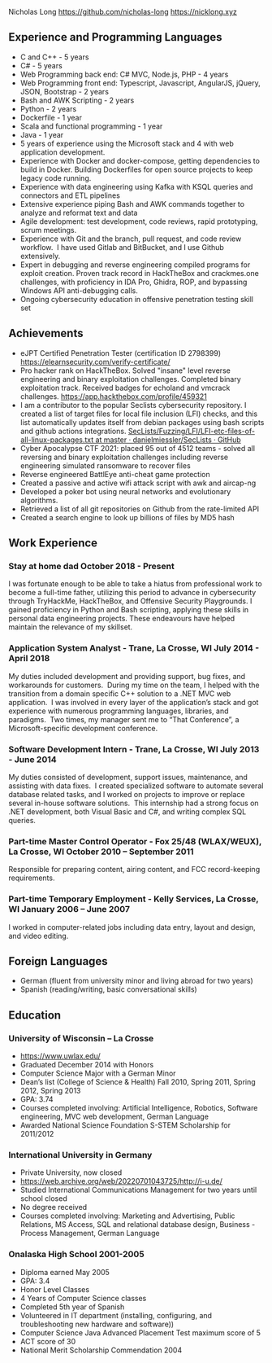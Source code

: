 
<link rel="stylesheet" type="text/css" href="resume.css">

<span class="name">Nicholas Long</span>
<span class="info">https://github.com/nicholas-long</span>
<span class="info">https://nicklong.xyz</span>


## Experience and Programming Languages

- C and C++ - 5 years
- C# - 5 years
- Web Programming back end: C# MVC, Node.js, PHP - 4 years
- Web Programming front end: Typescript, Javascript, AngularJS, jQuery, JSON, Bootstrap - 2 years
- Bash and AWK Scripting - 2 years
- Python - 2 years
- Dockerfile - 1 year
- Scala and functional programming - 1 year
- Java - 1 year
- 5 years of experience using the Microsoft stack and 4 with web application development.
- Experience with Docker and docker-compose, getting dependencies to build in Docker. Building Dockerfiles for open source projects to keep legacy code running.
- Experience with data engineering using Kafka with KSQL queries and connectors and ETL pipelines
- Extensive experience piping Bash and AWK commands together to analyze and reformat text and data
- Agile development: test development, code reviews, rapid prototyping, scrum meetings.
- Experience with Git and the branch, pull request, and code review workflow.  I have used Gitlab and BitBucket, and I use Github extensively.
- Expert in debugging and reverse engineering compiled programs for exploit creation. Proven track record in HackTheBox and crackmes.one challenges, with proficiency in IDA Pro, Ghidra, ROP, and bypassing Windows API anti-debugging calls.
- Ongoing cybersecurity education in offensive penetration testing skill set

## Achievements

- eJPT Certified Penetration Tester (certification ID 2798399) https://elearnsecurity.com/verify-certificate/
- Pro hacker rank on HackTheBox. Solved "insane" level reverse engineering and binary exploitation challenges. Completed binary exploitation track. Received badges for echoland and vmcrack challenges. https://app.hackthebox.com/profile/459321
- I am a contributor to the popular Seclists cybersecurity repository. I created a list of target files for local file inclusion (LFI) checks, and this list automatically updates itself from debian packages using bash scripts and github actions integrations. [SecLists/Fuzzing/LFI/LFI-etc-files-of-all-linux-packages.txt at master · danielmiessler/SecLists · GitHub](https://github.com/danielmiessler/SecLists/blob/master/Fuzzing/LFI/LFI-etc-files-of-all-linux-packages.txt)
- Cyber Apocalypse CTF 2021: placed 95 out of 4512 teams - solved all reversing and binary exploitation challenges including reverse engineering simulated ransomware to recover files
- Reverse engineered BattlEye anti-cheat game protection
- Created a passive and active wifi attack script with awk and aircap-ng
- Developed a poker bot using neural networks and evolutionary algorithms.
- Retrieved a list of all git repositories on Github from the rate-limited API
- Created a search engine to look up billions of files by MD5 hash

## Work Experience

### Stay at home dad <time> October 2018 - Present </time>
I was fortunate enough to be able to take a hiatus from professional work to become a full-time father, utilizing this period to advance in cybersecurity through TryHackMe, HackTheBox, and Offensive Security Playgrounds. I gained proficiency in Python and Bash scripting, applying these skills in personal data engineering projects. These endeavours have helped maintain the relevance of my skillset.

### Application System Analyst - Trane, La Crosse, WI <time> July 2014 - April 2018 </time>
My duties included development and providing support, bug fixes, and workarounds for customers.  During my time on the team, I helped with the transition from a domain specific C++ solution to a .NET MVC web application.  I was involved in every layer of the application’s stack and got experience with numerous programming languages, libraries, and paradigms.  Two times, my manager sent me to “That Conference”, a Microsoft-specific development conference.

### Software Development Intern - Trane, La Crosse, WI <time> July 2013 - June 2014 </time>

My duties consisted of development, support issues, maintenance, and assisting with data fixes.  I created specialized software to automate several database related tasks, and I worked on projects to improve or replace several in-house software solutions.  This internship had a strong focus on .NET development, both Visual Basic and C#, and writing complex SQL queries.

### Part-time Master Control Operator - Fox 25/48 (WLAX/WEUX), La Crosse, WI <time> October 2010 – September 2011 </time>

Responsible for preparing content, airing content, and FCC record-keeping requirements.

### Part-time Temporary Employment - Kelly Services, La Crosse, WI <time> January 2006 – June 2007 </time>

I worked in computer-related jobs including data entry, layout and design, and video editing.

## Foreign Languages

- German (fluent from university minor and living abroad for two years)
- Spanish (reading/writing, basic conversational skills)

## Education

### University of Wisconsin – La Crosse

- https://www.uwlax.edu/
- Graduated December 2014 with Honors
- Computer Science Major with a German Minor
- Dean’s list (College of Science & Health) Fall 2010, Spring 2011, Spring 2012, Spring 2013
- GPA: 3.74
- Courses completed involving: Artificial Intelligence, Robotics, Software engineering, MVC web development, German Language
- Awarded National Science Foundation S-STEM Scholarship for 2011/2012

### International University in Germany

- Private University, now closed
- https://web.archive.org/web/20220701043725/http://i-u.de/
- Studied International Communications Management for two years until school closed
- No degree received
- Courses completed involving: Marketing and Advertising, Public Relations, MS Access, SQL and relational database design, Business - Process Management, German Language

### Onalaska High School 2001-2005

- Diploma earned May 2005
- GPA: 3.4
- Honor Level Classes
- 4 Years of Computer Science classes
- Completed 5th year of Spanish
- Volunteered in IT department (installing, configuring, and troubleshooting new hardware and software))
- Computer Science Java Advanced Placement Test maximum score of 5
- ACT score of 30
- National Merit Scholarship Commendation 2004
